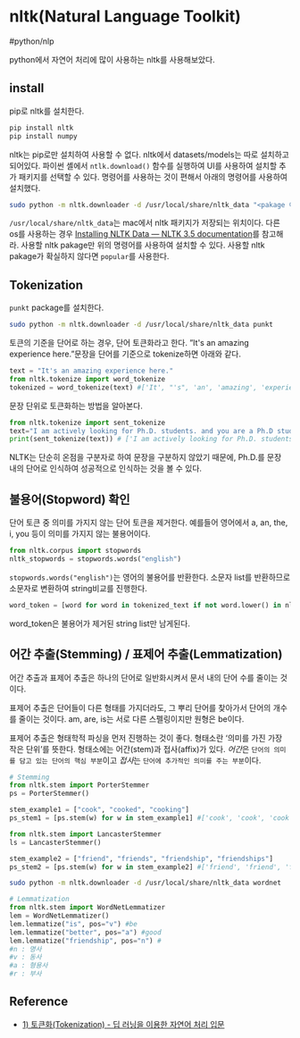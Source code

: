 # nltk(Natural Language Toolkit)
#python/nlp

python에서 자연어 처리에 많이 사용하는 nltk를 사용해보았다. 

## install
pip로 nltk를 설치한다.

```bash
pip install nltk
pip install numpy
```

nltk는 pip로만 설치하여 사용할 수 없다. nltk에서 datasets/models는 따로 설치하고 되어있다. 파이썬 셸에서 `ntlk.download()` 함수를 실행하여 UI를 사용하여 설치할 추가 패키지를 선택할 수 있다. 명령어를 사용하는 것이 편해서 아래의 명령어를 사용하여 설치했다.

```bash
sudo python -m nltk.downloader -d /usr/local/share/nltk_data "<pakage 이름>"
```

`/usr/local/share/nltk_data`는 mac에서 nltk 패키지가 저장되는 위치이다. 다른 os를 사용하는 경우 [Installing NLTK Data — NLTK 3.5 documentation](http://www.nltk.org/data.html#interactive-installer)를 참고해라. 사용할 nltk pakage만 위의 명령어를 사용하여 설치할 수 있다. 사용할 nltk pakage가 확실하지 않다면 `popular`를 사용한다.

## Tokenization
`punkt` package를 설치한다.

```bash
sudo python -m nltk.downloader -d /usr/local/share/nltk_data punkt
```

토큰의 기준을 단어로 하는 경우, 단어 토큰화라고 한다. ”It's an amazing experience here.”문장을 단어를 기준으로 tokenize하면 아래와 같다. 

```python
text = "It's an amazing experience here."
from nltk.tokenize import word_tokenize
tokenized = word_tokenize(text) #['It', "'s", 'an', 'amazing', 'experience', 'here', '.']
```

문장 단위로 토큰화하는 방법을 알아본다.

```python
from nltk.tokenize import sent_tokenize
text="I am actively looking for Ph.D. students. and you are a Ph.D student."
print(sent_tokenize(text)) # ['I am actively looking for Ph.D. students.', 'and you are a Ph.D student.']
```

NLTK는 단순히 온점을 구분자로 하여 문장을 구분하지 않았기 때문에, Ph.D.를 문장 내의 단어로 인식하여 성공적으로 인식하는 것을 볼 수 있다.

## 불용어(Stopword) 확인
단어 토큰 중 의미를 가지지 않는 단어 토큰을 제거한다. 예를들어 영어에서 a, an, the, i, you 등이 의미를 가지지 않는 불용어이다.

```python
from nltk.corpus import stopwords
nltk_stopwords = stopwords.words("english")
```

`stopwords.words("english")`는 영어의 불용어를 반환한다. 소문자 list를 반환하므로 소문자로 변환하여 string비교를 진행한다.

```python
word_token = [word for word in tokenized_text if not word.lower() in nltk_stopwords]
```

word_token은 불용어가 제거된 string list만 남게된다.

## 어간 추출(Stemming) / 표제어 추출(Lemmatization)
어간 추출과 표제어 추출은 하나의 단어로 일반화시켜서 문서 내의 단어 수를 줄이는 것이다.

표제어 추출은 단어들이 다른 형태를 가지더라도, 그 뿌리 단어를 찾아가서 단어의 개수를 줄이는 것이다. am, are, is는 서로 다른 스펠링이지만 원형은 be이다.

표제어 추출은 형태학적 파싱을 먼저 진행하는 것이 좋다. 형태소란 ‘의미를 가진 가장 작은 단위’를 뜻한다. 형태소에는 어간(stem)과 접사(affix)가 있다. *어간*은 `단어의 의미를 담고 있는 단어의 핵심 부분`이고 *접사*는 `단어에 추가적인 의미를 주는 부분`이다.

```python
# Stemming
from nltk.stem import PorterStemmer
ps = PorterStemmer()

stem_example1 = ["cook", "cooked", "cooking"]
ps_stem1 = [ps.stem(w) for w in stem_example1] #['cook', 'cook', 'cook']

from nltk.stem import LancasterStemmer
ls = LancasterStemmer()

stem_example2 = ["friend", "friends", "friendship", "friendships"]
ps_stem2 = [ps.stem(w) for w in stem_example2] #['friend', 'friend', 'friendship', 'friendship']
```

```bash
sudo python -m nltk.downloader -d /usr/local/share/nltk_data wordnet
```

```python
# Lemmatization
from nltk.stem import WordNetLemmatizer
lem = WordNetLemmatizer()
lem.lemmatize("is", pos="v") #be
lem.lemmatize("better", pos="a") #good
lem.lemmatize("friendship", pos="n") #
#n : 명사
#v : 동사
#a : 형용사
#r : 부사

```




## Reference
* [1) 토큰화(Tokenization) - 딥 러닝을 이용한 자연어 처리 입문](https://wikidocs.net/21698)

